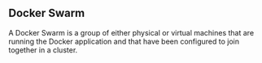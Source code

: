 ## Docker Swarm

A Docker Swarm is a group of either physical or virtual machines that are running the Docker application and that have been configured to join together in a cluster.
